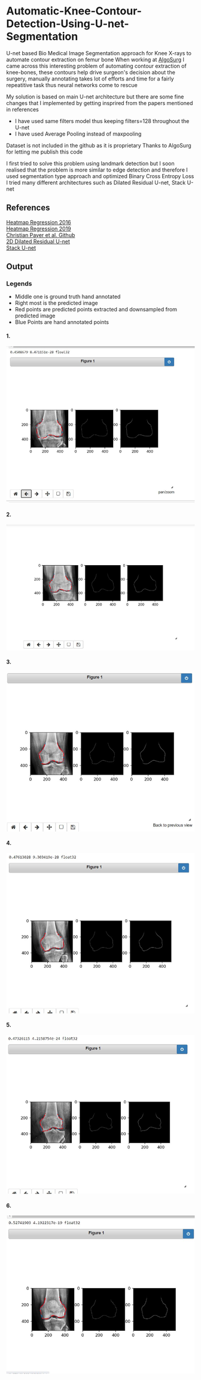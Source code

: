 # Automatic-Knee-Contour-Detection-Using-U-net-Segmentation
U-net based Bio Medical Image Segmentation approach for Knee X-rays to automate contour extraction on femur bone
When working at [AlgoSurg](https://www.linkedin.com/company/algosurg/) I came across this interesting problem of automating contour extraction of knee-bones, these contours help drive surgeon's decision about the surgery, manually annotating takes lot of efforts and time for a fairly repeatitive task thus neural networks come to rescue

My solution is based on main U-net architecture but there are some fine changes that I implemented by getting insprired from the papers mentioned in references

* I have used same filters model thus keeping filters=128 throughout the U-net
* I have used Average Pooling instead of maxpooling

Dataset is not included in the github as it is proprietary
Thanks to AlgoSurg for letting me publish this code

I first tried to solve this problem using landmark detection but I soon realised that the problem is more similar to edge detection and therefore I used segmentation type approach and optimized Binary Cross Entropy Loss
I tried many different architectures such as Dilated Residual U-net, Stack U-net 

## References
[Heatmap Regression 2016](https://link.springer.com/chapter/10.1007/978-3-319-46723-8_27)<br>
[Heatmap Regression 2019](https://www.sciencedirect.com/science/article/pii/S1361841518305784)<br>
[Christian Payer et al. Github](https://github.com/christianpayer)<br>
[2D Dilated Residual U-net](https://arxiv.org/abs/1905.07710)<br>
[Stack U-net](https://arxiv.org/abs/1804.11294)<br>

## Output
### Legends
* Middle one is ground truth hand annotated 
* Right most is the predicted image
* Red points are predicted points extracted and downsampled from predicted image
* Blue Points are hand annotated points

#### 1.
<img src="./output/1.jpg"><br>
#### 2.
<img src="./output/2.jpg"><br>
#### 3.
<img src="./output/3.jpg"><br>
#### 4.
<img src="./output/4.jpg"><br>
#### 5.
<img src="./output/5.jpg"><br>
#### 6.
<img src="./output/6.jpg"><br>